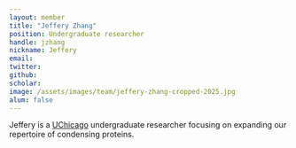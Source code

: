 ```yaml
---
layout: member
title: "Jeffery Zhang"
position: Undergraduate researcher
handle: jzhang
nickname: Jeffery
email: 
twitter: 
github: 
scholar: 
image: /assets/images/team/jeffery-zhang-cropped-2025.jpg
alum: false
---
```

Jeffery is a [UChicago][1] undergraduate researcher focusing on expanding our repertoire of condensing proteins.

[1]: http://www.uchicago.edu
